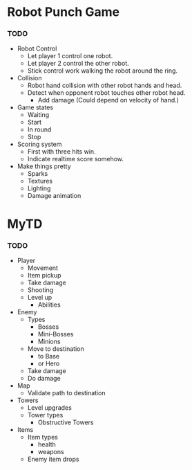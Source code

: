 # Robot Punch Game

### TODO
- Robot Control
  - Let player 1 control one robot.
  - Let player 2 control the other robot.
  - Stick control work walking the robot around the ring.
- Collision 
  - Robot hand collision with other robot hands and head.
  - Detect when opponent robot touches other robot head.
    - Add damage (Could depend on velocity of hand.)
- Game states
  - Waiting
  - Start
  - In round
  - Stop
- Scoring system
  - First with three hits win.
  - Indicate realtime score somehow.
- Make things pretty
  - Sparks
  - Textures
  - Lighting
  - Damage animation
  
# MyTD

### TODO
- Player
  - Movement
  - Item pickup
  - Take damage
  - Shooting
  - Level up
    - Abilities
- Enemy
  - Types
    - Bosses
    - Mini-Bosses
    - Minions
  - Move to destination
    - to Base
    - or Hero
  - Take damage
  - Do damage
- Map
  - Validate path to destination
- Towers
  - Level upgrades
  - Tower types
    - Obstructive Towers
- Items
  - Item types
    - health
    - weapons
  - Enemy item drops
  
  
